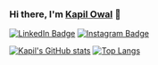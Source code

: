 ### Hi there, I'm [Kapil Owal](https://github.com/kapilowal) :wave:
[![LinkedIn Badge](https://img.shields.io/badge/LinkedIn-Profile-informational?style=flat&logo=linkedin&logoColor=white&color=0464a4)](https://www.linkedin.com/in/kapil-owal/)
[![Instagram Badge](https://img.shields.io/badge/Instagram-Profile-informational?style=flat&logo=instagram&logoColor=white&color=0464a4)](https://www.instagram.com/kapilowal/)

[![Kapil's GitHub stats](https://github-readme-stats.vercel.app/api?username=kapilowal&hide=contribs&hide_border=true&show_icons=true)](https://github.com/kapilowal/github-readme-stats) [![Top Langs](https://github-readme-stats.vercel.app/api/top-langs/?username=kapilowal&layout=compact&hide_border=true)](https://github.com/kapilowal/github-readme-stats)

<!--
**kapilowal/kapilowal** is a ✨ _special_ ✨ repository because its `README.md` (this file) appears on your GitHub profile.

Here are some ideas to get you started:

- 🔭 I’m currently working on ...
- 🌱 I’m currently learning ...
- 👯 I’m looking to collaborate on ...
- 🤔 I’m looking for help with ...
- 💬 Ask me about ...
- 📫 How to reach me: ...
- 😄 Pronouns: ...
- ⚡ Fun fact: ...
-
